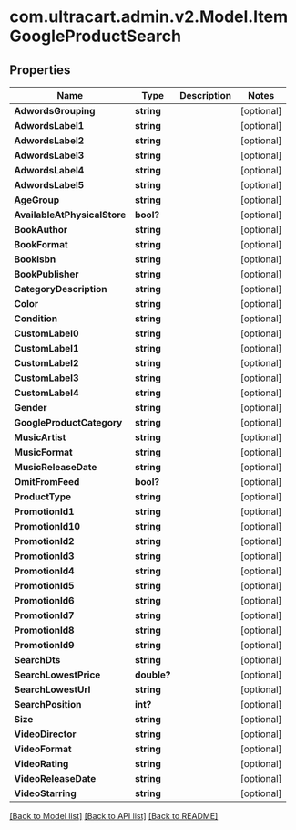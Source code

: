 # com.ultracart.admin.v2.Model.ItemGoogleProductSearch
## Properties

Name | Type | Description | Notes
------------ | ------------- | ------------- | -------------
**AdwordsGrouping** | **string** |  | [optional] 
**AdwordsLabel1** | **string** |  | [optional] 
**AdwordsLabel2** | **string** |  | [optional] 
**AdwordsLabel3** | **string** |  | [optional] 
**AdwordsLabel4** | **string** |  | [optional] 
**AdwordsLabel5** | **string** |  | [optional] 
**AgeGroup** | **string** |  | [optional] 
**AvailableAtPhysicalStore** | **bool?** |  | [optional] 
**BookAuthor** | **string** |  | [optional] 
**BookFormat** | **string** |  | [optional] 
**BookIsbn** | **string** |  | [optional] 
**BookPublisher** | **string** |  | [optional] 
**CategoryDescription** | **string** |  | [optional] 
**Color** | **string** |  | [optional] 
**Condition** | **string** |  | [optional] 
**CustomLabel0** | **string** |  | [optional] 
**CustomLabel1** | **string** |  | [optional] 
**CustomLabel2** | **string** |  | [optional] 
**CustomLabel3** | **string** |  | [optional] 
**CustomLabel4** | **string** |  | [optional] 
**Gender** | **string** |  | [optional] 
**GoogleProductCategory** | **string** |  | [optional] 
**MusicArtist** | **string** |  | [optional] 
**MusicFormat** | **string** |  | [optional] 
**MusicReleaseDate** | **string** |  | [optional] 
**OmitFromFeed** | **bool?** |  | [optional] 
**ProductType** | **string** |  | [optional] 
**PromotionId1** | **string** |  | [optional] 
**PromotionId10** | **string** |  | [optional] 
**PromotionId2** | **string** |  | [optional] 
**PromotionId3** | **string** |  | [optional] 
**PromotionId4** | **string** |  | [optional] 
**PromotionId5** | **string** |  | [optional] 
**PromotionId6** | **string** |  | [optional] 
**PromotionId7** | **string** |  | [optional] 
**PromotionId8** | **string** |  | [optional] 
**PromotionId9** | **string** |  | [optional] 
**SearchDts** | **string** |  | [optional] 
**SearchLowestPrice** | **double?** |  | [optional] 
**SearchLowestUrl** | **string** |  | [optional] 
**SearchPosition** | **int?** |  | [optional] 
**Size** | **string** |  | [optional] 
**VideoDirector** | **string** |  | [optional] 
**VideoFormat** | **string** |  | [optional] 
**VideoRating** | **string** |  | [optional] 
**VideoReleaseDate** | **string** |  | [optional] 
**VideoStarring** | **string** |  | [optional] 

[[Back to Model list]](../README.md#documentation-for-models) [[Back to API list]](../README.md#documentation-for-api-endpoints) [[Back to README]](../README.md)


